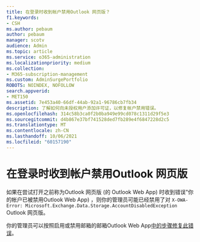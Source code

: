 ```yaml
---
title: 在登录时收到帐户禁用Outlook 网页版？
f1.keywords:
- CSH
ms.author: pebaum
author: pebaum
manager: scotv
audience: Admin
ms.topic: article
ms.service: o365-administration
ms.localizationpriority: medium
ms.collection:
- M365-subscription-management
ms.custom: AdminSurgePortfolio
ROBOTS: NOINDEX, NOFOLLOW
search.appverid:
- MET150
ms.assetid: 7e453a40-66df-44ab-92a1-96786cb7fb34
description: 了解如何向未授权用户添加许可证，以修复帐户禁用错误。
ms.openlocfilehash: 314c58b3ca0f2b0ba949e99cd078c1311d29f5e3
ms.sourcegitcommit: d4b867e37bf741528ded7fb289e4f6847228d2c5
ms.translationtype: MT
ms.contentlocale: zh-CN
ms.lasthandoff: 10/06/2021
ms.locfileid: "60157190"
---
```

# <a name="getting-an-account-disabled-error-in-outlook-on-the-web"></a>在登录时收到帐户禁用Outlook 网页版

如果在尝试打开之前称为Outlook 网页版 (的 Outlook Web App) 时收到错误"你的帐户已被禁用Outlook Web App) ，则你的管理员可能已经禁用了对 `X-OWA-Error: Microsoft.Exchange.Data.Storage.AccountDisabledException` Outlook 网页版。

你的管理员可以按照启用或禁用邮箱的邮箱Outlook Web App[中的步骤修复此错误](/exchange/recipients-in-exchange-online/manage-user-mailboxes/enable-or-disable-outlook-web-app)。